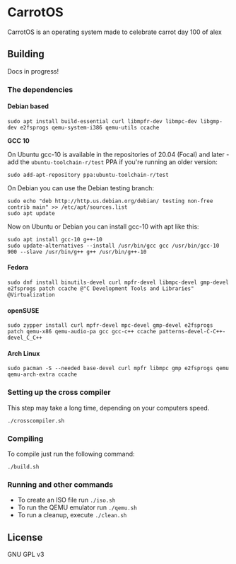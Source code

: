 # CarrotOS

CarrotOS is an operating system made to celebrate carrot day 100 of alex

## Building

Docs in progress!

### The dependencies

#### Debian based

```shell
sudo apt install build-essential curl libmpfr-dev libmpc-dev libgmp-dev e2fsprogs qemu-system-i386 qemu-utils ccache
```

**GCC 10**

On Ubuntu gcc-10 is available in the repositories of 20.04 (Focal) and later - add the `ubuntu-toolchain-r/test` PPA if
you're running an older version:

```shell
sudo add-apt-repository ppa:ubuntu-toolchain-r/test
```

On Debian you can use the Debian testing branch:

```shell
sudo echo "deb http://http.us.debian.org/debian/ testing non-free contrib main" >> /etc/apt/sources.list
sudo apt update
```

Now on Ubuntu or Debian you can install gcc-10 with apt like this:

```shell
sudo apt install gcc-10 g++-10
sudo update-alternatives --install /usr/bin/gcc gcc /usr/bin/gcc-10 900 --slave /usr/bin/g++ g++ /usr/bin/g++-10
```

#### Fedora

```shell
sudo dnf install binutils-devel curl mpfr-devel libmpc-devel gmp-devel e2fsprogs patch ccache @"C Development Tools and Libraries" @Virtualization
```

#### openSUSE

```shell
sudo zypper install curl mpfr-devel mpc-devel gmp-devel e2fsprogs patch qemu-x86 qemu-audio-pa gcc gcc-c++ ccache patterns-devel-C-C++-devel_C_C++
```

#### Arch Linux

```shell
sudo pacman -S --needed base-devel curl mpfr libmpc gmp e2fsprogs qemu qemu-arch-extra ccache
```

### Setting up the cross compiler

This step may take a long time, depending on your computers speed.

```shell
./crosscompiler.sh
```

### Compiling

To compile just run the following command:

```shell
./build.sh
```

### Running and other commands

* To create an ISO file run `./iso.sh`
* To run the QEMU emulator run `./qemu.sh`
* To run a cleanup, execute `./clean.sh`

## License

GNU GPL v3
